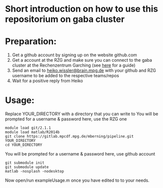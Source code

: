 Short introduction on how to use this repositorium on gaba cluster
==================================================================

Preparation:
============

1. Get a github account by signing up on the website github.com
2. Get a account at the RZG and make sure you can connect to the gaba cluster at the Rechenzentrum Garching (see [here](https://wiki.hest.brain.mpg.de/doku.php?id=knowledge:organization:it:connecting_to_garching) for a guide)
3. Send an email to heiko.wissler@brain.mpg.de with your github and RZG username to be added to the respective teams/repos
4. Wait for a positive reply from Heiko

Usage:
========================

Replace YOUR_DIRECTORY with a directory that you can write to
You will be prompted for a username & password here, use the RZG one
```
module load git/2.1.1
module load matlab/R2014b
git clone https://gitlab.mpcdf.mpg.de/mberning/pipeline.git YOUR_DIRECTORY
cd YOUR_DIRECTORY
```

You will be prompted for a username & password here, use github account
```
git submodule init
git submodule update
matlab -nosplash -nodesktop
```

Now open/run exampleUsage.m once you have edited to to your needs.
